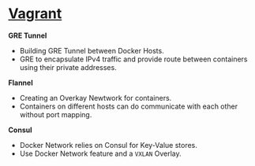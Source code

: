 # [Vagrant](https://www.vagrantup.com/)
  
**GRE Tunnel**
  - Building GRE Tunnel between Docker Hosts.
  - GRE to encapsulate IPv4 traffic and provide route between containers using their private addresses.
      
**Flannel**
  - Creating an Overkay Newtwork for containers. 
  - Containers on different hosts can do communicate with each other without port mapping. 

**Consul**
  - Docker Network relies on Consul for Key-Value stores. 
  - Use Docker Network feature and a `VXLAN` Overlay. 
